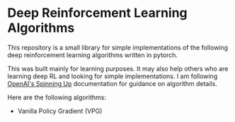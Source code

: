 # Deep Reinforcement Learning Algorithms

This repository is a small library for simple implementations of the following deep reinforcement learning algorithms written in pytorch.

This was built mainly for learning purposes. It may also help others who are learning deep RL and looking for simple implementations. I am following [OpenAI's Spinning Up](https://spinningup.openai.com/en/latest/index.html) documentation for guidance on algorithm details.

Here are the following algorithms:
- Vanilla Policy Gradient (VPG)

<!-- - Trust Region Policy Optimization (TRPO)
- Proximal Policy Optimization (PPO)
- Deep Deterministic Policy Gradient (DDPG)
- Twin Delayed DDPG 
- Soft Actor-Critic -->

